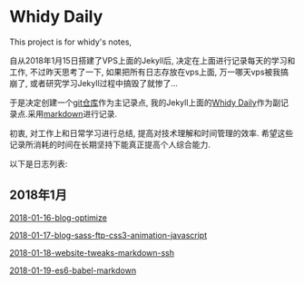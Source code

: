 # Whidy Daily

This project is for whidy's notes,

自从2018年1月15日搭建了VPS上面的Jekyll后, 决定在上面进行记录每天的学习和工作, 不过昨天思考了一下, 如果把所有日志存放在vps上面, 万一哪天vps被我搞崩了, 或者研究学习Jekyll过程中搞毁了就惨了...

于是决定创建一个[git仓库](https://github.com/whidy/daily)作为主记录点, 我的Jekyll上面的[Whidy Daily](http://daily.whidy.net)作为副记录点.采用[markdown](http://wowubuntu.com/markdown/)进行记录.

初衷, 对工作上和日常学习进行总结, 提高对技术理解和时间管理的效率. 希望这些记录所消耗的时间在长期坚持下能真正提高个人综合能力.

以下是日志列表:

## 2018年1月

[2018-01-16-blog-optimize](https://github.com/whidy/daily/blob/master/posts/2018-01-16-blog-optimize.md)

[2018-01-17-blog-sass-ftp-css3-animation-javascript](https://github.com/whidy/daily/blob/master/posts/2018-01-17-ftp-css-js.md)

[2018-01-18-website-tweaks-markdown-ssh](https://github.com/whidy/daily/blob/master/posts/2018-01-18-website-tweaks-markdown-ssh.md)

[2018-01-19-es6-babel-markdown](https://github.com/whidy/daily/blob/master/posts/2018-01-19-es6-babel-markdown.md)